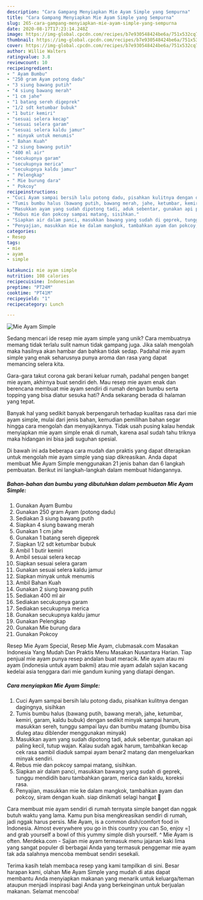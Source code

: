 ```yaml
---
description: "Cara Gampang Menyiapkan Mie Ayam Simple yang Sempurna"
title: "Cara Gampang Menyiapkan Mie Ayam Simple yang Sempurna"
slug: 265-cara-gampang-menyiapkan-mie-ayam-simple-yang-sempurna
date: 2020-08-17T17:23:14.248Z
image: https://img-global.cpcdn.com/recipes/b7e930548424be6a/751x532cq70/mie-ayam-simple-foto-resep-utama.jpg
thumbnail: https://img-global.cpcdn.com/recipes/b7e930548424be6a/751x532cq70/mie-ayam-simple-foto-resep-utama.jpg
cover: https://img-global.cpcdn.com/recipes/b7e930548424be6a/751x532cq70/mie-ayam-simple-foto-resep-utama.jpg
author: Willie Walters
ratingvalue: 3.8
reviewcount: 10
recipeingredient:
- " Ayam Bumbu"
- "250 gram Ayam potong dadu"
- "3 siung bawang putih"
- "4 siung bawang merah"
- "1 cm jahe"
- "1 batang sereh digeprek"
- "1/2 sdt ketumbar bubuk"
- "1 butir kemiri"
- "sesuai selera kecap"
- "sesuai selera garam"
- "sesuai selera kaldu jamur"
- " minyak untuk menumis"
- " Bahan Kuah"
- "2 siung bawang putih"
- "400 ml air"
- "secukupnya garam"
- "secukupnya merica"
- "secukupnya kaldu jamur"
- " Pelengkap"
- " Mie burung dara"
- " Pokcoy"
recipeinstructions:
- "Cuci Ayam sampai bersih lalu potong dadu, pisahkan kulitnya dengan dagingnya, sisihkan"
- "Tumis bumbu halus (bawang putih, bawang merah, jahe, ketumbar, kemiri, garam, kaldu bubuk) dengan sedikit minyak sampai harum, masukkan sereh, tunggu sampai layu dan bumbu matang (bumbu bisa diuleg atau diblender menggunakan minyak)"
- "Masukkan ayam yang sudah dipotong tadi, aduk sebentar, gunakan api paling kecil, tutup wajan. Kalau sudah agak harum, tambahkan kecap cek rasa sambil diaduk sampai ayam benar2 matang dan mengeluarkan minyak sendiri."
- "Rebus mie dan pokcoy sampai matang, sisihkan."
- "Siapkan air dalam panci, masukkan bawang yang sudah di geprek, tunggu mendidih baru tambahkan garam, merica dan kaldu, koreksi rasa."
- "Penyajian, masukkan mie ke dalam mangkok, tambahkan ayam dan pokcoy, siram dengan kuah. siap dinikmati selagi hangat 🤗"
categories:
- Resep
tags:
- mie
- ayam
- simple

katakunci: mie ayam simple 
nutrition: 108 calories
recipecuisine: Indonesian
preptime: "PT24M"
cooktime: "PT41M"
recipeyield: "1"
recipecategory: Lunch

---
```



![Mie Ayam Simple](https://img-global.cpcdn.com/recipes/b7e930548424be6a/751x532cq70/mie-ayam-simple-foto-resep-utama.jpg)

Sedang mencari ide resep mie ayam simple yang unik? Cara membuatnya memang tidak terlalu sulit namun tidak gampang juga. Jika salah mengolah maka hasilnya akan hambar dan bahkan tidak sedap. Padahal mie ayam simple yang enak seharusnya punya aroma dan rasa yang dapat memancing selera kita.

Gara-gara takut corona gak berani keluar rumah, padahal pengen banget mie ayam, akhirnya buat sendiri deh. Mau resep mie ayam enak dan berencana membuat mie ayam sendiri di rumah dengan bumbu serta topping yang bisa diatur sesuka hati? Anda sekarang berada di halaman yang tepat.

Banyak hal yang sedikit banyak berpengaruh terhadap kualitas rasa dari mie ayam simple, mulai dari jenis bahan, kemudian pemilihan bahan segar hingga cara mengolah dan menyajikannya. Tidak usah pusing kalau hendak menyiapkan mie ayam simple enak di rumah, karena asal sudah tahu triknya maka hidangan ini bisa jadi suguhan spesial.


Di bawah ini ada beberapa cara mudah dan praktis yang dapat diterapkan untuk mengolah mie ayam simple yang siap dikreasikan. Anda dapat membuat Mie Ayam Simple menggunakan 21 jenis bahan dan 6 langkah pembuatan. Berikut ini langkah-langkah dalam membuat hidangannya.

<!--inarticleads1-->

##### Bahan-bahan dan bumbu yang dibutuhkan dalam pembuatan Mie Ayam Simple:

1. Gunakan  Ayam Bumbu
1. Gunakan 250 gram Ayam (potong dadu)
1. Sediakan 3 siung bawang putih
1. Siapkan 4 siung bawang merah
1. Gunakan 1 cm jahe
1. Gunakan 1 batang sereh digeprek
1. Siapkan 1/2 sdt ketumbar bubuk
1. Ambil 1 butir kemiri
1. Ambil sesuai selera kecap
1. Siapkan sesuai selera garam
1. Gunakan sesuai selera kaldu jamur
1. Siapkan  minyak untuk menumis
1. Ambil  Bahan Kuah
1. Gunakan 2 siung bawang putih
1. Sediakan 400 ml air
1. Sediakan secukupnya garam
1. Sediakan secukupnya merica
1. Gunakan secukupnya kaldu jamur
1. Gunakan  Pelengkap
1. Gunakan  Mie burung dara
1. Gunakan  Pokcoy


Resep Mie Ayam Special, Resep Mie Ayam, clubmasak.com Masakan Indonesia Yang Mudah Dan Praktis Menu Masakan Nusantara Harian. Tiap penjual mie ayam punya resep andalan buat meracik. Mie ayam atau mi ayam (indonesia untuk ayam bakmi) atau mie ayam adalah sajian kacang kedelai asia tenggara dari mie gandum kuning yang diatapi dengan. 

<!--inarticleads2-->

##### Cara menyiapkan Mie Ayam Simple:

1. Cuci Ayam sampai bersih lalu potong dadu, pisahkan kulitnya dengan dagingnya, sisihkan
1. Tumis bumbu halus (bawang putih, bawang merah, jahe, ketumbar, kemiri, garam, kaldu bubuk) dengan sedikit minyak sampai harum, masukkan sereh, tunggu sampai layu dan bumbu matang (bumbu bisa diuleg atau diblender menggunakan minyak)
1. Masukkan ayam yang sudah dipotong tadi, aduk sebentar, gunakan api paling kecil, tutup wajan. Kalau sudah agak harum, tambahkan kecap cek rasa sambil diaduk sampai ayam benar2 matang dan mengeluarkan minyak sendiri.
1. Rebus mie dan pokcoy sampai matang, sisihkan.
1. Siapkan air dalam panci, masukkan bawang yang sudah di geprek, tunggu mendidih baru tambahkan garam, merica dan kaldu, koreksi rasa.
1. Penyajian, masukkan mie ke dalam mangkok, tambahkan ayam dan pokcoy, siram dengan kuah. siap dinikmati selagi hangat 🤗


Cara membuat mie ayam sendiri di rumah ternyata simple banget dan nggak butuh waktu yang lama. Kamu pun bisa mengkreasikan sendiri di rumah, jadi nggak harus persis. Mie Ayam, is a common dish/comfort food in Indonesia. Almost everywhere you go in this country you can So, enjoy =] and grab yourself a bowl of this yummy simple dish yourself. ^ Mie Ayam is often. Merdeka.com - Sajian mie ayam termasuk menu jajanan kaki lima yang sangat populer di berbagai Anda yang termasuk penggemar mie ayam tak ada salahnya mencoba membuat sendiri sesekali. 

Terima kasih telah membaca resep yang kami tampilkan di sini. Besar harapan kami, olahan Mie Ayam Simple yang mudah di atas dapat membantu Anda menyiapkan makanan yang menarik untuk keluarga/teman ataupun menjadi inspirasi bagi Anda yang berkeinginan untuk berjualan makanan. Selamat mencoba!
